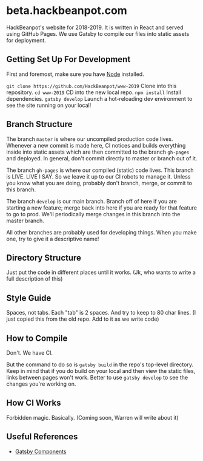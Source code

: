 # beta.hackbeanpot.com
HackBeanpot's website for 2018-2019. It is written in React and served using GitHub Pages. We use Gatsby to compile our files into static assets for deployment.


## Getting Set Up For Development
First and foremost, make sure you have [Node](https://nodejs.org) installed.

`git clone https://github.com/HackBeanpot/www-2019` Clone into this repository.
`cd www-2019` CD into the new local repo.
`npm install` Install dependencies.
`gatsby develop` Launch a hot-reloading dev environment to see the site running on your local!


## Branch Structure
The branch `master` is where our uncompiled production code lives. Whenever a new commit is made here, CI notices and builds everything inside into static assets which are then committed to the branch `gh-pages` and deployed. In general, don't commit directly to master or branch out of it.

The branch `gh-pages` is where our compiled (static) code lives. This branch is LIVE. LIVE I SAY. So we leave it up to our CI robots to manage it. Unless you know what you are doing, probably don't branch, merge, or commit to this branch.

The branch `develop` is our main branch. Branch off of here if you are starting a new feature; merge back into here if you are ready for that feature to go to prod. We'll periodically merge changes in this branch into the master branch.

All other branches are probably used for developing things. When you make one, try to give it a descriptive name!


## Directory Structure
Just put the code in different places until it works. (Jk, who wants to write a full description of this)


## Style Guide
Spaces, not tabs.
Each "tab" is 2 spaces.
And try to keep to 80 char lines.
(I just copied this from the old repo. Add to it as we write code)


## How to Compile
Don't. We have CI.

But the command to do so is `gatsby build` in the repo's top-level directory. Keep in mind that if you do build on your local and then view the static files, links between pages won't work. Better to use `gatsby develop` to see the changes you're working on.


## How CI Works
Forbidden magic. Basically. (Coming soon, Warren will write about it)


## Useful References
* [Gatsby Components](https://www.gatsbyjs.org/docs/building-with-components/)
